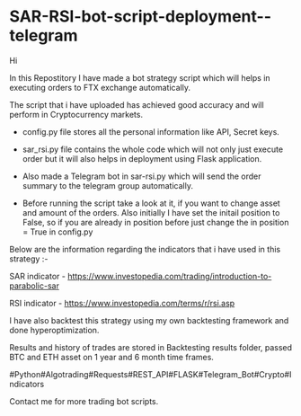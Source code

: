 # SAR-RSI-bot-script-deployment--telegram

Hi

In this Repostitory I have made a bot strategy script which will helps in executing orders to FTX exchange automatically.

The script that i have uploaded has achieved good accuracy and will perform in Cryptocurrency markets.

- config.py file stores all the personal information like API, Secret keys. 

- sar_rsi.py file contains the whole code which will not only just execute order but it will also helps in deployment using Flask application.

- Also made a Telegram bot in sar-rsi.py which will send the order summary to the telegram group automatically. 

- Before running the script take a look at it, if you want to change asset and amount of the orders. Also initially I have set the initail position to False, so if you are already in position before just change the in position = True in config.py

Below are the information regarding the indicators that i have used in this strategy :-

SAR indicator - https://www.investopedia.com/trading/introduction-to-parabolic-sar

RSI indicator - https://www.investopedia.com/terms/r/rsi.asp

I have also backtest this strategy using my own backtesting framework and done hyperoptimization.

Results and history of trades are stored in Backtesting results folder, passed BTC and ETH asset on 1 year and 6 month time frames.

#Python#Algotrading#Requests#REST_API#FLASK#Telegram_Bot#Crypto#Indicators

Contact me for more trading bot scripts.



